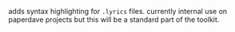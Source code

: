 adds syntax highlighting for `.lyrics` files. currently internal use on paperdave projects but this will be a standard part of the toolkit.

